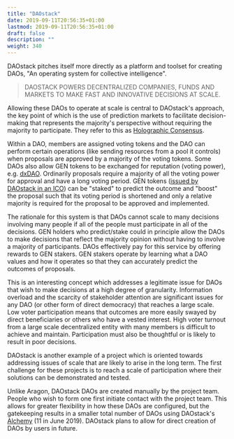 ```yaml
---
title: "DAOstack"
date: 2019-09-11T20:56:35+01:00
lastmod: 2019-09-11T20:56:35+01:00
draft: false
description: ""
weight: 340
---
```



DAOstack pitches itself more directly as a platform and toolset for creating DAOs, "An operating system for collective intelligence". 

> DAOSTACK POWERS DECENTRALIZED COMPANIES, FUNDS AND MARKETS TO MAKE FAST AND INNOVATIVE DECISIONS AT SCALE.

Allowing these DAOs to operate at scale is central to DAOstack's approach, the key point of which is the use of prediction markets to facilitate decision-making that represents the majority's perspective without requiring the majority to participate. They refer to this as [Holographic Consensus](https://medium.com/daostack/holographic-consensus-part-2-4fd461e8dcde). 

Within a DAO, members are assigned voting tokens and the DAO can perform certain operations (like sending resources from a pool it controls) when proposals are approved by a majority of the voting tokens. Some DAOs also allow GEN tokens to be exchanged for reputation (voting power), e.g. [dxDAO](https://dxdao.daostack.io/stake-for-your-vote). Ordinarily proposals require a majority of all the voting power for approval and have a long voting period. GEN tokens ([issued by DAOstack in an ICO](https://medium.com/daostack/daostack-token-sale-successfully-concluded-ec813e7adc6b)) can be "staked" to predict the outcome and "boost" the proposal such that its voting period is shortened and only a relative majority is required for the proposal to be approved and implemented. 

The rationale for this system is that DAOs cannot scale to many decisions involving many people if all of the people must participate in all of the decisions. GEN holders who predict/stake could in principle allow the DAOs to make decisions that reflect the majority opinion without having to involve a majority of participants. DAOs effectively pay for this service by offering rewards to GEN stakers. GEN stakers operate by learning what a DAO values and how it operates so that they can accurately predict the outcomes of proposals.

This is an interesting concept which addresses a legitimate issue for DAOs that wish to make decisions at a high degree of granularity. Information overload and the scarcity of stakeholder attention are significant issues for any DAO (or other form of direct democracy) that reaches a large scale. Low voter participation means that outcomes are more easily swayed by direct beneficiaries or others who have a vested interest. High voter turnout from a large scale decentralized entity with many members is difficult to achieve and maintain. Participation must also be thoughtful or is likely to result in poor decisions.

DAOstack is another example of a project which is oriented towards addressing issues of scale that are likely to arise in the long term. The first challenge for these projects is to reach a scale of participation where their solutions can be demonstrated and tested.

Unlike Aragon, DAOstack DAOs are created manually by the project team. People who wish to form one first initiate contact with the project team. This allows for greater flexibility in how these DAOs are configured, but the gatekeeping results in a smaller total number of DAOs using DAOstack's [Alchemy](https://alchemy.daostack.io/) (11 in June 2019). DAOstack plans to allow for direct creation of DAOs by users in future.
